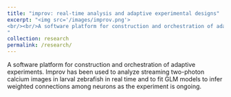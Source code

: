 ```yaml
---
title: "improv: real-time analysis and adaptive experimental designs"
excerpt: "<img src='/images/improv.png'>
<br/><br/>A software platform for construction and orchestration of adaptive experiments. Improv has been used to analyze streaming two-photon calcium images in larval zebrafish in real time, and fit GLM models to infer weighted connections among neurons as the experiment is ongoing.
"
collection: research
permalink: /research/
---
```


A software platform for construction and orchestration of adaptive experiments. Improv has been used to analyze streaming two-photon calcium images in larval zebrafish in real time and to fit GLM models to infer weighted connections among neurons as the experiment is ongoing.
